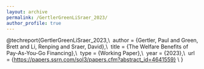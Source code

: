 ```yaml
---
layout: archive
permalink: /GertlerGreenLiSraer_2023/
author_profile: true
---
```


@techreport{GertlerGreenLiSraer_2023,\\
&nbsp;author = {Gertler, Paul and Green, Brett and Li, Renping and Sraer, David},\\
&nbsp;title = {The Welfare Benefits of Pay-As-You-Go Financing},\\
&nbsp;type = {Working Paper},\\
&nbsp;year = {2023},\\
&nbsp;url = {https://papers.ssrn.com/sol3/papers.cfm?abstract_id=4641559} \\
}

